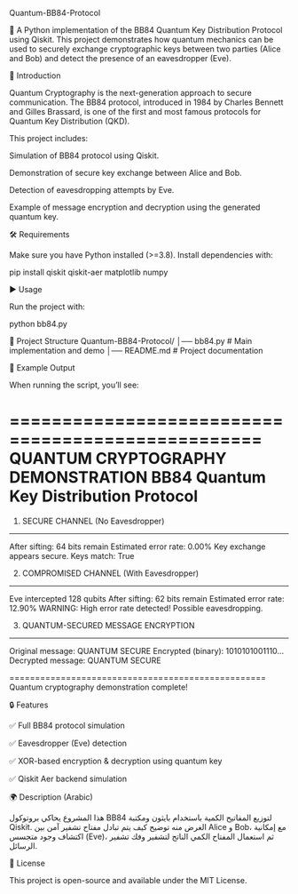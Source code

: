 Quantum-BB84-Protocol

🚀 A Python implementation of the BB84 Quantum Key Distribution Protocol using Qiskit.
This project demonstrates how quantum mechanics can be used to securely exchange cryptographic keys between two parties (Alice and Bob) and detect the presence of an eavesdropper (Eve).

📖 Introduction

Quantum Cryptography is the next-generation approach to secure communication.
The BB84 protocol, introduced in 1984 by Charles Bennett and Gilles Brassard, is one of the first and most famous protocols for Quantum Key Distribution (QKD).

This project includes:

Simulation of BB84 protocol using Qiskit.

Demonstration of secure key exchange between Alice and Bob.

Detection of eavesdropping attempts by Eve.

Example of message encryption and decryption using the generated quantum key.

🛠️ Requirements

Make sure you have Python installed (>=3.8).
Install dependencies with:

pip install qiskit qiskit-aer matplotlib numpy

▶️ Usage

Run the project with:

python bb84.py

📂 Project Structure
Quantum-BB84-Protocol/
│── bb84.py          # Main implementation and demo
│── README.md        # Project documentation

🧪 Example Output

When running the script, you’ll see:

==================================================
QUANTUM CRYPTOGRAPHY DEMONSTRATION
BB84 Quantum Key Distribution Protocol
==================================================

1. SECURE CHANNEL (No Eavesdropper)
----------------------------------------
After sifting: 64 bits remain
Estimated error rate: 0.00%
Key exchange appears secure.
Keys match: True

2. COMPROMISED CHANNEL (With Eavesdropper)
----------------------------------------
Eve intercepted 128 qubits
After sifting: 62 bits remain
Estimated error rate: 12.90%
WARNING: High error rate detected! Possible eavesdropping.

3. QUANTUM-SECURED MESSAGE ENCRYPTION
----------------------------------------
Original message: QUANTUM SECURE
Encrypted (binary): 1010101001110...
Decrypted message: QUANTUM SECURE

==================================================
Quantum cryptography demonstration complete!

🔒 Features

✅ Full BB84 protocol simulation

✅ Eavesdropper (Eve) detection

✅ XOR-based encryption & decryption using quantum key

✅ Qiskit Aer backend simulation

🌍 Description (Arabic)

هذا المشروع يحاكي بروتوكول BB84 لتوزيع المفاتيح الكمية باستخدام بايثون ومكتبة Qiskit.
الغرض منه توضيح كيف يتم تبادل مفتاح تشفير آمن بين Alice و Bob، مع إمكانية اكتشاف وجود متجسس (Eve)، ثم استعمال المفتاح الكمي الناتج لتشفير وفك تشفير الرسائل.

📜 License

This project is open-source and available under the MIT License.
